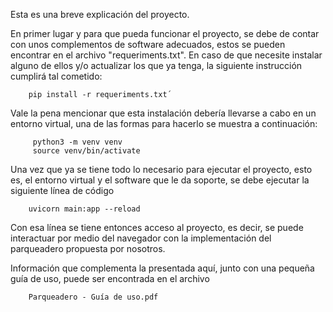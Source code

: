 Esta es una breve explicación del proyecto.

En primer lugar y para que pueda funcionar el proyecto, se debe de contar con 
unos complementos de software adecuados, estos se pueden encontrar en el archivo
"requeriments.txt". En caso de que necesite instalar alguno de ellos y/o actualizar
los que ya tenga, la siguiente instrucción cumplirá tal cometido:

        pip install -r requeriments.txt´

Vale la pena mencionar que esta instalación debería llevarse a cabo en un entorno
virtual, una de las formas para hacerlo se muestra a continuación:
    
         python3 -m venv venv
         source venv/bin/activate
         
Una vez que ya se tiene todo lo necesario para ejecutar el proyecto, esto es,
el entorno virtual y el software que le da soporte, se debe ejecutar la siguiente 
línea de código

        uvicorn main:app --reload
        
Con esa línea se tiene entonces acceso al proyecto, es decir, se puede interactuar
por medio del navegador con la implementación del parqueadero propuesta por nosotros.

Información que complementa la presentada aquí, junto con una pequeña guía de uso,
puede ser encontrada en el archivo 
        
        Parqueadero - Guía de uso.pdf